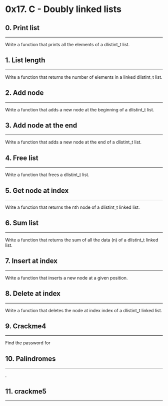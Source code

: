 # 0x17. C - Doubly linked lists
## 0. Print list
***
Write a function that prints all the elements of a dlistint_t list.

## 1. List length
***
Write a function that returns the number of elements in a linked dlistint_t list.

## 2. Add node
***
Write a function that adds a new node at the beginning of a dlistint_t list.

## 3. Add node at the end
***
Write a function that adds a new node at the end of a dlistint_t list.

## 4. Free list
***
Write a function that frees a dlistint_t list.

## 5. Get node at index
***
Write a function that returns the nth node of a dlistint_t linked list.

## 6. Sum list
***
Write a function that returns the sum of all the data (n) of a dlistint_t linked list.

## 7. Insert at index
***
Write a function that inserts a new node at a given position.

## 8. Delete at index
***
Write a function that deletes the node at index index of a dlistint_t linked list.

## 9. Crackme4
***
Find the password for 

## 10. Palindromes
***
.

## 11. crackme5
***
